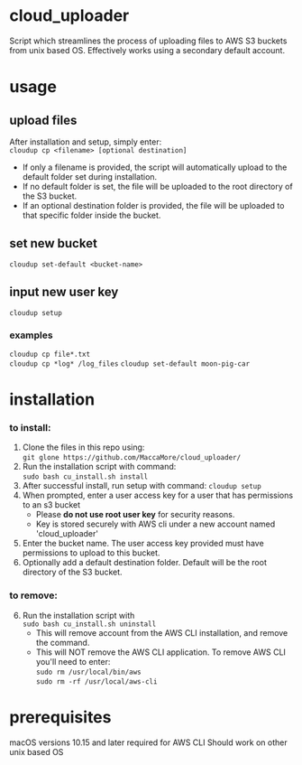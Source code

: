 # cloud_uploader
Script which streamlines the process of uploading files to AWS S3 buckets from unix based OS. 
Effectively works using a secondary default account.

# usage
## upload files
After installation and setup, simply enter:  
`cloudup cp <filename> [optional destination]`
- If only a filename is provided, the script will automatically upload to the default folder set during installation.
- If no default folder is set, the file will be uploaded to the root directory of the S3 bucket.
- If an optional destination folder is provided, the file will be uploaded to that specific folder inside the bucket.

## set new bucket
`cloudup set-default <bucket-name>`

## input new user key
`cloudup setup`

### examples
`cloudup cp file*.txt`  
`cloudup cp *log* /log_files`
`cloudup set-default moon-pig-car`

# installation
### to install:
1. Clone the files in this repo using:  
`git glone https://github.com/MaccaMore/cloud_uploader/` 
2. Run the installation script with command:  
`sudo bash cu_install.sh install`
3. After successful install, run setup with command:
`cloudup setup`
4. When prompted, enter a user access key for a user that has permissions to an s3 bucket
	  - Please **do not use root user key** for security reasons.  
	  - Key is stored securely with AWS cli under a new account named 'cloud_uploader'
5. Enter the bucket name. The user access key provided must have permissions to upload to this bucket.
6. Optionally add a default destination folder. Default will be the root directory of the S3 bucket.

### to remove:
6. Run the installation script with  
 `sudo bash cu_install.sh uninstall`  
	- This will remove account from the AWS CLI installation, and remove the command.  
 	- This will NOT remove the AWS CLI application. To remove AWS CLI you'll need to enter:  
 `sudo rm /usr/local/bin/aws`  
 `sudo rm -rf /usr/local/aws-cli`


# prerequisites
macOS versions 10.15 and later required for AWS CLI
Should work on other unix based OS 
